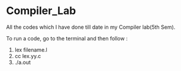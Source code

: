 # Compiler_Lab
All the codes which I have done till date in my Compiler lab(5th Sem).

To run a code, go to the terminal and then follow :
1. lex filename.l
2. cc lex.yy.c
3. ./a.out
